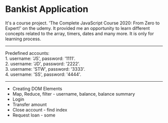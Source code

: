 # Bankist Application

It's a course project. 'The Complete JavaScript Course 2020: From Zero to Expert!' on the udemy. It provided me an opportunity to learn different concepts related to the array, timers, dates and many more. It is only for learning process.

<hr>
Predefined accounts:<br>
1. username: 'JS',  password: '1111'.<br>
2. username: 'JD',  password: '2222'.<br>
3. username: 'STW',  password: '3333'.<br>
4. username: 'SS',  password: '4444'.<br>
<hr>

- Creating DOM Elements
- Map, Reduce, filter - username, balance, balance summary
- Login
- Transfer amount 
- Close account - find index
- Request loan - some
